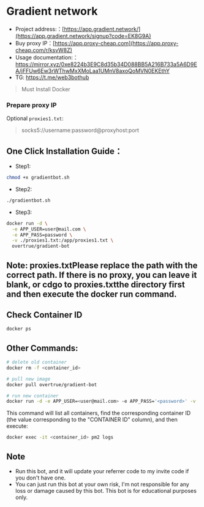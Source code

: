 # Gradient network 

- Project address:：[https://app.gradient.network/](https://app.gradient.network/signup?code=EK8G9A)
- Buy proxy IP：[https://app.proxy-cheap.com](https://app.proxy-cheap.com/r/ksvW8Z)
- Usage documentation:：<https://mirror.xyz/0xe8224b3E9C8d35b34D088BB5A216B733a5A6D9EA/jFFUw6Ew3rWThwMxXMoLaa1UMnV8axoQoMVN0EKEthY>
- TG: <https://t.me/web3bothub>

> Must Install Docker


### Prepare proxy IP

Optional `proxies1.txt`:

> socks5://username:password@proxyhost:port

## One Click Installation Guide：

- Step1: 
```bash
chmod +x gradientbot.sh
```
- Step2: 
```bash
./gradientbot.sh

```
- Step3:
```bash
docker run -d \
  -e APP_USER=user@mail.com \
  -e APP_PASS=password \
  -v ./proxies1.txt:/app/proxies1.txt \
  overtrue/gradient-bot
```

## Note: proxies.txtPlease replace the path with the correct path. If there is no proxy, you can leave it blank, or cdgo to proxies.txtthe directory first and then execute the docker run command.

## Check Container ID

```bash
docker ps
```

## Other Commands:
```bash
# delete old container
docker rm -f <container_id>

# pull new image
docker pull overtrue/gradient-bot

# run new container
docker run -d -e APP_USER=<user@mail.com> -e APP_PASS='<password>' -v ./proxies2.txt:/app/proxies2.txt overtrue/gradient-bot
```

This command will list all containers, find the corresponding container ID (the value corresponding to the "CONTAINER ID" column), and then execute:

```bash
docker exec -it <container_id> pm2 logs
```

## Note

- Run this bot, and it will update your referrer code to my invite code if you don't have one.
- You can just run this bot at your own risk, I'm not responsible for any loss or damage caused by this bot. This bot is for educational purposes only.





